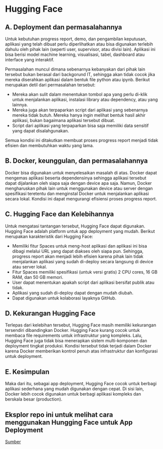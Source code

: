 # **Hugging Face**

## **A. Deployment dan permasalahannya**

Untuk kebutuhan progress report, demo, dan pengambilan keputusan, aplikasi yang telah dibuat perlu diperlihatkan atau bisa digunakan terlebih dahulu oleh pihak lain (seperti user, supervisor, atau divisi lain). Aplikasi ini bisa berisi model machine learning, visualisasi, tabel, dashboard atau interface yang interaktif. 

Permasalahan muncul dimana sebenarnya kebanyakan dari pihak lain tersebut bukan berasal dari backgorund IT, sehingga akan tidak cocok jika mereka diserahkan aplikasi dalam bentuk file python atau ipynb. Berikut merupakan detil dari permasalahan tersebut:

* Mereka akan sulit dalam menentukan tombol apa yang perlu di-klik untuk menjalankan aplikasi, instalasi library atau dependency, atau yang lainnya. 
* Mereka juga akan terpaparkan script dari aplikasi yang sebenarnya mereka tidak butuh. Mereka hanya ingin melihat bentuk hasil akhir aplikasi, bukan bagaimana aplikasi tersebut dibuat.
* Script dari aplikasi yang terpaparkan bisa saja memiliki data sensitif yang dapat disalahgunakan.

Semua kondisi ini ditakutkan membuat proses progress report menjadi tidak efisien dan membutuhkan waktu yang lama.

## **B. Docker, keunggulan, dan permasalahannya**

Docker bisa digunakan untuk menyelesaikan masalah di atas. Docker dapat mengemas aplikasi beserta dependensinya sehingga aplikasi tersebut dapat dijalankan oleh siapa saja dengan device apa saja. Namun, Docker mengharuskan pihak lain untuk menggunakan device atau server dengan spesifikasi teretentu dan menginstal Docker untuk menjalankan aplikasi secara lokal. Kondisi ini dapat mengurangi efisiensi proses progress report.

## **C. Hugging Face dan Kelebihannya**

Untuk mengatasi tantangan tersebut, Hugging Face dapat digunakan. Hugging Face adalah platform untuk app deployment yang mudah. Berikut merupakan karakteristik dari Hugging Face:

* Memiliki fitur Spaces untuk meng-host aplikasi dan aplikasi ini bisa dibagi melalui URL yang dapat diakses oleh siapa pun. Sehingga, progress report akan menjadi lebih efisien karena pihak lain tidak menjalankan aplikasi yang sudah di-deploy secara langsung di device atau server lokal.
* Fitur Spaces memiliki spesifikasi (untuk versi gratis) 2 CPU cores, 16 GB RAM, dan 50 GB memori.
* User dapat menentukan apakah script dari aplikasi bersifat publik atau tidak.
* Aplikasi yang sudah di-deploy dapat dengan mudah diubah.
* Dapat digunakan untuk kolaborasi layaknya GitHub.

## **D. Kekurangan Hugging Face**

Terlepas dari kelebihan tersebut, Hugging Face masih memiliki kekurangan tersendiri dibandingkan Docker. Hugging Face kurang cocok untuk membaca file requirements untuk infrastruktur yang kompleks. Lalu, Hugging Face juga tidak bisa menerapkan sistem multi-komponen dan deployment tingkat produksi. Kondisi tersebut tidak terjadi dalam Docker karena Docker memberikan kontrol penuh atas infrastruktur dan konfigurasi untuk deployment.

## **E. Kesimpulan**

Maka dari itu, sebagai app deployment, Hugging Face cocok untuk berbagi aplikasi sederhana yang mudah digunakan dengan cepat. Di sisi lain, Docker lebih cocok digunakan untuk berbagi aplikasi kompleks dan berskala besar (production).

## Eksplor repo ini untuk melihat cara menggunakan Hungging Face untuk App Deployment

[Sumber](https://www.geeksforgeeks.org/hugging-face-transformers/)
